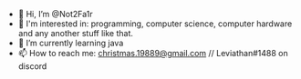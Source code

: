 - 👋 Hi, I’m @Not2Fa1r
- 👀 I'm interested in: programming, computer science, computer hardware and any another stuff like that.
- 🌱 I’m currently learning java
- 📫 How to reach me: christmas.19889@gmail.com // Leviathan#1488 on discord

<!---
Not2Fa1r/Not2Fa1r is a ✨ special ✨ repository because its `README.md` (this file) appears on your GitHub profile.
You can click the Preview link to take a look at your changes.
--->
